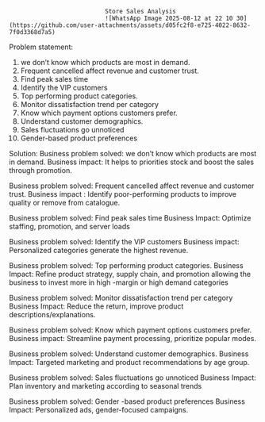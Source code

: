                                Store Sales Analysis 
                               ![WhatsApp Image 2025-08-12 at 22 10 30](https://github.com/user-attachments/assets/d05fc2f8-e725-4022-8632-7f0d3368d7a5)

Problem statement:
1) we don’t know which products are most in demand.
2) Frequent cancelled affect revenue and customer trust.
3) Find peak sales time
4) Identify the VIP customers
5) Top performing product categories.
6) Monitor dissatisfaction trend per category
7) Know which payment options customers prefer.
8) Understand customer demographics.
9) Sales fluctuations go unnoticed
10) Gender-based product preferences

Solution: 
Business problem solved: we don’t know which products are most in demand.
Business impact: It helps to priorities stock and boost the sales through promotion.

Business problem solved: Frequent cancelled affect revenue and customer trust.
Business impact : Identify poor-performing products to improve quality or remove from catalogue.

Business problem solved: Find peak sales time
Business Impact: Optimize staffing, promotion, and server loads

Business problem solved: Identify the VIP customers 
Business impact: Personalized categories generate the highest revenue.

Business problem solved: Top performing product categories.
Business Impact: Refine product strategy, supply chain, and promotion
allowing the business to invest more in high -margin or high demand categories

Business problem solved: Monitor dissatisfaction trend per category
Business Impact: Reduce the return, improve product descriptions/explanations.

Business problem solved: Know which payment options customers prefer.
Business impact: Streamline payment processing, prioritize popular modes.

Business problem solved: Understand customer demographics.
Business Impact: Targeted marketing and product recommendations by age group.

Business problem solved: Sales fluctuations go unnoticed
Business Impact: Plan inventory and marketing according to seasonal trends

Business problem solved: Gender -based product preferences
Business Impact: Personalized ads, gender-focused campaigns.
